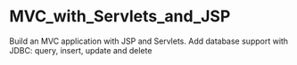 # MVC_with_Servlets_and_JSP
Build an MVC application with JSP and Servlets. Add database support with JDBC: query, insert, update and delete
